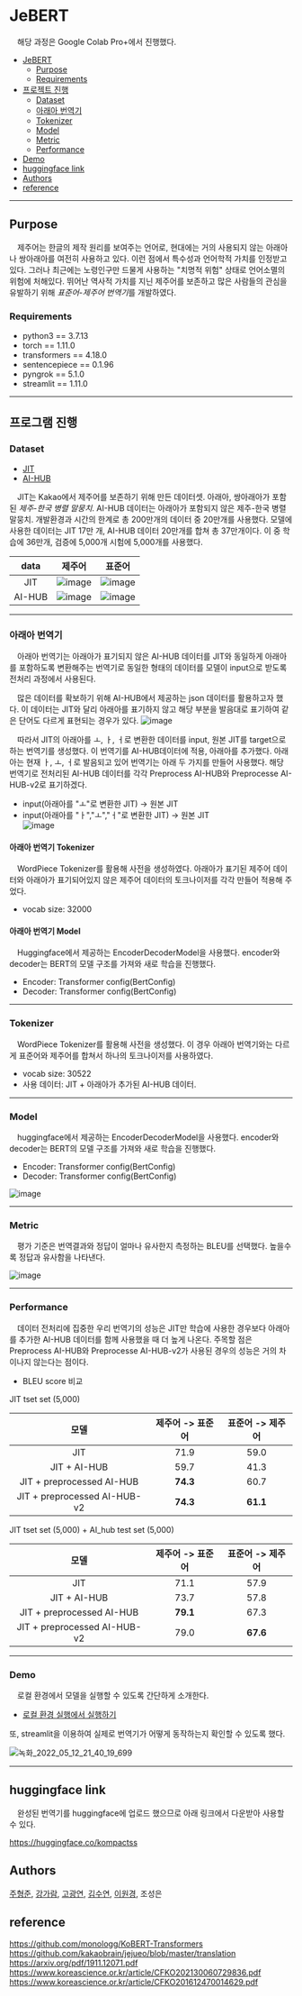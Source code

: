 # JeBERT
　해당 과정은 Google Colab Pro+에서 진행했다. 

- [JeBERT](#JeBERT)
  - [Purpose](#purpose)
  - [Requirements](#requirements)
- [프로젝트 진행](#프로젝트-진행)
  - [Dataset](#Dataset)
  - [아래아 번역기](#아래아-번역기)
  - [Tokenizer](#Tokenizer)
  - [Model](#Model)
  - [Metric](#Metric)
  - [Performance](#Performance)
- [Demo](#Demo)
- [huggingface link](#huggingface-link)
- [Authors](#Authors)
- [reference](#reference)

---

## Purpose
　제주어는 한글의 제작 원리를 보여주는 언어로, 현대에는 거의 사용되지 않는 아래아나 쌍아래아를 여전히 사용하고 있다. 이런 점에서 특수성과 언어학적 가치를 인정받고 있다. 그러나 최근에는 노령인구만 드물게 사용하는 "치명적 위험" 상태로 언어소멸의 위험에 처해있다. 뛰어난 역사적 가치를 지닌 제주어를 보존하고 많은 사람들의 관심을 유발하기 위해 *표준어-제주어 번역기*를 개발하였다. 



### Requirements
- python3 == 3.7.13
- torch == 1.11.0
- transformers == 4.18.0
- sentencepiece == 0.1.96
- pyngrok == 5.1.0
- streamlit == 1.11.0

---
## 프로그램 진행

### Dataset
* [JIT](https://www.kaggle.com/datasets/bryanpark/jit-dataset) 
* [AI-HUB](https://aihub.or.kr/aidata/33982) 

　JIT는 Kakao에서 제주어를 보존하기 위해 만든 데이터셋. 아래아, 쌍아래아가 포함된 *제주-한국 병렬 말뭉치*. 
AI-HUB 데이터는 아래아가 포함되지 않은 제주-한국 병렬 말뭉치. 개발환경과 시간의 한계로 총 200만개의 데이터 중 20만개를 사용했다. 모델에 사용한 데이터는 JIT 17만 개, AI-HUB 데이터 20만개를 합쳐 총 37만개이다. 이 중 학습에 36만개, 검증에 5,000개 시험에 5,000개를 사용했다. 

|data|제주어|표준어|
|:--:|:--:|:--:|
|JIT|![image](https://user-images.githubusercontent.com/70511222/168055112-91ad31ac-7c1f-4720-a586-3b34f589578e.png)|![image](https://user-images.githubusercontent.com/70511222/168055173-ea65dbd2-987b-4300-9cfb-1f80b151d8ff.png)|
|AI-HUB|![image](https://user-images.githubusercontent.com/70511222/168217108-b1e5daf2-ae9e-431e-a301-03afcd038c2f.png)|![image](https://user-images.githubusercontent.com/70511222/168217072-d399a86d-85e8-4d46-b412-5f70be6fa2a8.png)|


---

### 아래아 번역기 
　아래아 번역기는 아래아가 표기되지 않은 AI-HUB 데이터를 JIT와 동일하게 아래아를 포함하도록 변환해주는 번역기로 동일한 형태의 데이터를 모델이 input으로 받도록 전처리 과정에서 사용된다. 

　많은 데이터를 확보하기 위해 AI-HUB에서 제공하는 json 데이터를 활용하고자 했다. 이 데이터는 JIT와 달리 아래아를 표기하지 않고 해당 부분을 발음대로 표기하여 같은 단어도 다르게 표현되는 경우가 있다. 
![image](https://user-images.githubusercontent.com/70511222/168250237-c40db28f-e0f6-41bf-ade3-89bb81878312.png)


　따라서 JIT의 아래아를 ㅗ, ㅏ, ㅓ로 변환한 데이터를 input,  원본 JIT를 target으로 하는 번역기를 생성했다. 이 번역기를 AI-HUB데이터에 적용, 아래아를 추가했다. 아래아는 현재 ㅏ, ㅗ, ㅓ로 발음되고 있어 번역기는 아래 두 가지를 만들어 사용했다. 해당 번역기로 전처리된 AI-HUB 데이터를 각각 Preprocess AI-HUB와 Preprocesse AI-HUB-v2로 표기하겠다.
* input(아래아를 "ㅗ"로 변환한 JIT) -> 원본 JIT
* input(아래아를 "ㅏ","ㅗ","ㅓ"로 변환한 JIT) -> 원본 JIT  
![image](https://user-images.githubusercontent.com/70511222/168067977-a4ceca4c-a0e3-44aa-a660-08666931d14e.png)

#### 아래아 번역기 Tokenizer
　WordPiece Tokenizer를 활용해 사전을 생성하였다. 아래아가 표기된 제주어 데이터와 아래아가 표기되어있지 않은 제주어 데이터의 토크나이저를 각각 만들어 적용해 주었다. 
* vocab size: 32000

#### 아래아 번역기 Model 
　Huggingface에서 제공하는 EncoderDecoderModel을 사용했다. encoder와 decoder는 BERT의 모델 구조를 가져와 새로 학습을 진행했다. 
* Encoder: Transformer config(BertConfig)
* Decoder: Transformer config(BertConfig)

---

### Tokenizer
　WordPiece Tokenizer를 활용해 사전을 생성했다. 이 경우 아래아 번역기와는 다르게 표준어와 제주어를 합쳐서 하나의 토크나이저를 사용하였다.
* vocab size: 30522
* 사용 데이터: JIT + 아래아가 추가된 AI-HUB 데이터.

---

### Model
　huggingface에서 제공하는 EncoderDecoderModel을 사용했다. encoder와 decoder는 BERT의 모델 구조를 가져와 새로 학습을 진행했다. 
* Encoder: Transformer config(BertConfig)
* Decoder: Transformer config(BertConfig)

![image](https://user-images.githubusercontent.com/70511222/168069946-d71435ae-98be-4a24-b887-881bff69616b.png)

---

### Metric
　평가 기준은 번역결과와 정답이 얼마나 유사한지 측정하는 BLEU를 선택했다. 높을수록 정답과 유사함을 나타낸다. 

![image](https://user-images.githubusercontent.com/70511222/168070564-dbc261f3-b8b5-4352-8723-53ca46f9bb36.png)

---
### Performance
　데이터 전처리에 집중한 우리 번역기의 성능은 JIT만 학습에 사용한 경우보다 아래아를 추가한 AI-HUB 데이터를 함께 사용했을 때 더 높게 나온다. 주목할 점은 Preprocess AI-HUB와 Preprocesse AI-HUB-v2가 사용된 경우의 성능은 거의 차이나지 않는다는 점이다. 

* BLEU score 비교

JIT tset set (5,000)

|모델|제주어 -> 표준어|표준어 -> 제주어|
|:--:|:--:|:--:|
|JIT|71.9|59.0|
|JIT + AI-HUB|59.7|41.3|
|JIT + preprocessed AI-HUB|**74.3**|60.7|
|JIT + preprocessed AI-HUB-v2|**74.3**|**61.1**|


JIT tset set (5,000) + AI_hub test set (5,000)

|모델|제주어 -> 표준어|표준어 -> 제주어|
|:--:|:--:|:--:|
|JIT|71.1|57.9|
|JIT + AI-HUB|73.7|57.8|
|JIT + preprocessed AI-HUB|**79.1**|67.3|
|JIT + preprocessed AI-HUB-v2|79.0|**67.6**|


---

### Demo

　로컬 환경에서 모델을 실행할 수 있도록 간단하게 소개한다.

- [로컬 환경 실행에서 실행하기](https://github.com/Goormnlpteam3/JeBERT/blob/main/MainModel/bleu_score(local_path_version).ipynb)

 또, streamlit을 이용하여 실제로 번역기가 어떻게 동작하는지 확인할 수 있도록 했다. 

![녹화_2022_05_12_21_40_19_699](https://user-images.githubusercontent.com/70511222/168076970-acb41b98-8bfe-475e-843e-60e6f0aed21d.gif)



---

## huggingface link
　완성된 번역기를 huggingface에 업로드 했으므로 아래 링크에서 다운받아 사용할 수 있다. 

https://huggingface.co/kompactss


## Authors
 [주형준](https://github.com/hyper-owl), [강가람](https://github.com/1st9aram), [고광연](https://github.com/Kompactss), [김수연](https://github.com/SYEON9), [이원경](https://github.com/l2dnjsrud), 조성은



## reference 
https://github.com/monologg/KoBERT-Transformers
https://github.com/kakaobrain/jejueo/blob/master/translation
https://arxiv.org/pdf/1911.12071.pdf
https://www.koreascience.or.kr/article/CFKO202130060729836.pdf
https://www.koreascience.or.kr/article/CFKO201612470014629.pdf

